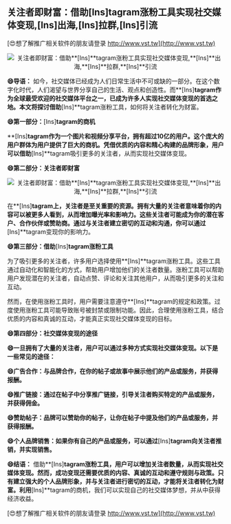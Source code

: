 ## **关注者即财富：借助**[Ins]**tagram涨粉工具实现社交媒体变现,**[Ins]**出海,**[Ins]**拉群,**[Ins]**引流**

[😍想了解推广相关软件的朋友请登录 http://www.vst.tw](http://www.vst.tw)

 <center><img src="https://vst.tw/MP4/tuiguang/png/6.png" alt="关注者即财富：借助**[Ins]**tagram涨粉工具实现社交媒体变现,**[Ins]**出海,**[Ins]**拉群,**[Ins]**引流"></center>

**😄导语：**
如今，社交媒体已经成为人们日常生活中不可或缺的一部分。在这个数字化时代，人们渴望与世界分享自己的生活、观点和创造性。而**[Ins]**tagram作为全球最受欢迎的社交媒体平台之一，已成为许多人实现社交媒体变现的首选之地。本文将探讨借助**[Ins]**tagram涨粉工具，如何将关注者转化为财富。

**😄第一部分：**[Ins]**tagram的商机**

**[Ins]**tagram作为一个图片和视频分享平台，拥有超过10亿的用户。这个庞大的用户群体为用户提供了巨大的商机。凭借优质的内容和精心构建的品牌形象，用户可以借助**[Ins]**tagram吸引更多的关注者，从而实现社交媒体变现。

**😄第二部分：关注者即财富**

 <center><img src="https://vst.tw/MP4/tuiguang/png/7.png" alt="关注者即财富：借助**[Ins]**tagram涨粉工具实现社交媒体变现,**[Ins]**出海,**[Ins]**拉群,**[Ins]**引流"></center>

在**[Ins]**tagram上，关注者是至关重要的资源。拥有大量的关注者意味着你的内容可以被更多人看到，从而增加曝光率和影响力。这些关注者可能成为你的潜在客户、合作伙伴或赞助商。通过与关注者建立密切的互动和沟通，你可以通过**[Ins]**tagram变现你的影响力。

**😄第三部分：借助**[Ins]**tagram涨粉工具**

为了吸引更多的关注者，许多用户选择使用**[Ins]**tagram涨粉工具。这些工具通过自动化和智能化的方式，帮助用户增加他们的关注者数量。涨粉工具可以帮助用户发现潜在的关注者，自动点赞、评论和关注其他用户，从而吸引更多的关注和互动。

然而，在使用涨粉工具时，用户需要注意遵守**[Ins]**tagram的规定和政策。过度使用涨粉工具可能导致账号被封禁或限制功能。因此，合理使用涨粉工具，结合优质的内容和真诚的互动，才能真正实现社交媒体变现的目标。

**😄第四部分：社交媒体变现的途径**

**😄一旦拥有了大量的关注者，用户可以通过多种方式实现社交媒体变现。以下是一些常见的途径：**

**😄广告合作：与品牌合作，在你的帖子或故事中展示他们的产品或服务，并获得报酬。**

**😄推广链接：通过在帖子中分享推广链接，引导关注者购买特定的产品或服务，并获得佣金。**

**😄赞助帖子：品牌可以赞助你的帖子，让你在帖子中提及他们的产品或服务，并获得报酬。**

**😄个人品牌销售：如果你有自己的产品或服务，可以通过**[Ins]**tagram向关注者推销，并实现销售。**

**😄结语：**
借助**[Ins]**tagram涨粉工具，用户可以增加关注者数量，从而实现社交媒体变现。然而，成功变现还需要优质的内容、真诚的互动和遵守规则与政策。只有建立强大的个人品牌形象，并与关注者进行密切的互动，才能将关注者转化为财富。利用**[Ins]**tagram的商机，我们可以实现自己的社交媒体梦想，并从中获得经济收益。

[😍想了解推广相关软件的朋友请登录 http://www.vst.tw](http://www.vst.tw)



